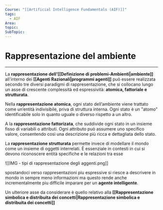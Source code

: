```yaml
---
Course: "[[Artificial Intelligence Fundamentals (AIF)]]"
tags:
  - AIF
Area: 
topic: 
SubTopic: 
---
```


# Rappresentazione del ambiente
---
La **rappresentazione dell'[[Definizione di problemi-Ambienti|ambiente]]** all'interno dei **[[Agenti Razionali|programmi agenti]]** può essere realizzata secondo tre diversi paradigmi di rappresentazione, che si collocano lungo un asse di crescente complessità ed espressività: **atomica, fattoriale e strutturata**.


Nella **rappresentazione atomica**, ogni stato dell’ambiente viene trattato come un’entità indivisibile, priva di struttura interna. Ogni stato è un "atomo" identificabile solo in quanto uguale o diverso rispetto a un altro.

A la **rappresentazione fattorizata**, che suddivide ogni stato in un insieme fisso di variabili o attributi. Ogni attributo può assumere uno specifico valore, consentendo così una descrizione più ricca e dettagliata dello stato.
  
La **rappresentazione strutturata** permette invece di modellare il mondo come un insieme di oggetti interrelati. È essenziale in contesti in cui si devono riconoscere entità specifiche e le relazioni tra esse  

![[IMG - tipi di rappresentazione degli aggenti.png]]

spostandoci verso rappresentazioni piu espressive si riesce a descrivere in mondo in sempre meno informazioni ma questo rende anche incrementalmente piu difficile imparare per un **agente intelligente**.

Un ulteriore asse da considerare è quello relativo alla **[[Rappresentazione simbolica e distribuita dei concetti|Rappresentazione simbolica e distribuita dei concetti]]**